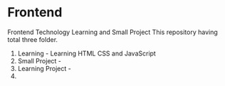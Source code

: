 # Frontend
Frontend Technology Learning and Small Project
This repository having total three folder. 
1. Learning - Learning HTML CSS and JavaScript
2. Small Project -
3. Learning Project -
4. 
